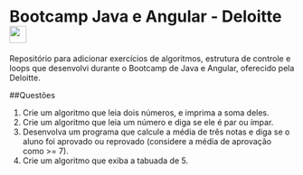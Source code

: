 # Bootcamp Java e Angular - Deloitte <img height="30" width="30" src="https://cdn-icons-png.flaticon.com/128/311/311334.png" />
          

Repositório para adicionar exercícios de algoritmos, estrutura de controle e loops que desenvolvi durante o Bootcamp de Java e Angular, oferecido pela Deloitte.

##Questões
1. Crie um algoritmo que leia dois números, e imprima a soma deles.
2. Crie um algoritmo que leia um número e diga se ele é par ou ímpar.
3. Desenvolva um programa que calcule a média de três notas e diga se o aluno foi aprovado ou reprovado (considere a média de aprovação como >= 7).
4. Crie um algoritmo que exiba a tabuada de 5.
